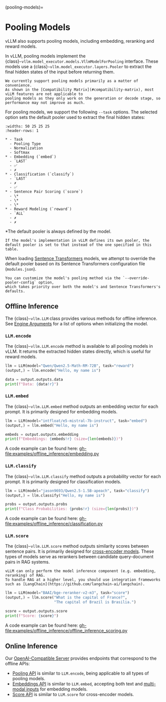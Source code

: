 (pooling-models)=

# Pooling Models

vLLM also supports pooling models, including embedding, reranking and reward models.

In vLLM, pooling models implement the {class}`~vllm.model_executor.models.VllmModelForPooling` interface.
These models use a {class}`~vllm.model_executor.layers.Pooler` to extract the final hidden states of the input
before returning them.

```{note}
We currently support pooling models primarily as a matter of convenience.
As shown in the [Compatibility Matrix](#compatibility-matrix), most vLLM features are not applicable to
pooling models as they only work on the generation or decode stage, so performance may not improve as much.
```

For pooling models, we support the following `--task` options.
The selected option sets the default pooler used to extract the final hidden states:

```{list-table}
:widths: 50 25 25 25
:header-rows: 1

* - Task
  - Pooling Type
  - Normalization
  - Softmax
* - Embedding (`embed`)
  - `LAST`
  - ✅︎
  - ✗
* - Classification (`classify`)
  - `LAST`
  - ✗
  - ✅︎
* - Sentence Pair Scoring (`score`)
  - \*
  - \*
  - \*
* - Reward Modeling (`reward`)
  - `ALL`
  - ✗
  - ✗
```

\*The default pooler is always defined by the model.

```{note}
If the model's implementation in vLLM defines its own pooler, the default pooler is set to that instead of the one specified in this table.
```

When loading [Sentence Transformers](https://huggingface.co/sentence-transformers) models,
we attempt to override the default pooler based on its Sentence Transformers configuration file (`modules.json`).

```{tip}
You can customize the model's pooling method via the `--override-pooler-config` option,
which takes priority over both the model's and Sentence Transformers's defaults.
```

## Offline Inference

The {class}`~vllm.LLM` class provides various methods for offline inference.
See [Engine Arguments](#engine-args) for a list of options when initializing the model.

### `LLM.encode`

The {class}`~vllm.LLM.encode` method is available to all pooling models in vLLM.
It returns the extracted hidden states directly, which is useful for reward models.

```python
llm = LLM(model="Qwen/Qwen2.5-Math-RM-72B", task="reward")
(output,) = llm.encode("Hello, my name is")

data = output.outputs.data
print(f"Data: {data!r}")
```

### `LLM.embed`

The {class}`~vllm.LLM.embed` method outputs an embedding vector for each prompt.
It is primarily designed for embedding models.

```python
llm = LLM(model="intfloat/e5-mistral-7b-instruct", task="embed")
(output,) = llm.embed("Hello, my name is")

embeds = output.outputs.embedding
print(f"Embeddings: {embeds!r} (size={len(embeds)})")
```

A code example can be found here: <gh-file:examples/offline_inference/embedding.py>

### `LLM.classify`

The {class}`~vllm.LLM.classify` method outputs a probability vector for each prompt.
It is primarily designed for classification models.

```python
llm = LLM(model="jason9693/Qwen2.5-1.5B-apeach", task="classify")
(output,) = llm.classify("Hello, my name is")

probs = output.outputs.probs
print(f"Class Probabilities: {probs!r} (size={len(probs)})")
```

A code example can be found here: <gh-file:examples/offline_inference/classification.py>

### `LLM.score`

The {class}`~vllm.LLM.score` method outputs similarity scores between sentence pairs.
It is primarily designed for [cross-encoder models](https://www.sbert.net/examples/applications/cross-encoder/README.html).
These types of models serve as rerankers between candidate query-document pairs in RAG systems.

```{note}
vLLM can only perform the model inference component (e.g. embedding, reranking) of RAG.
To handle RAG at a higher level, you should use integration frameworks such as [LangChain](https://github.com/langchain-ai/langchain).
```

```python
llm = LLM(model="BAAI/bge-reranker-v2-m3", task="score")
(output,) = llm.score("What is the capital of France?",
                      "The capital of Brazil is Brasilia.")

score = output.outputs.score
print(f"Score: {score}")
```

A code example can be found here: <gh-file:examples/offline_inference/offline_inference_scoring.py>

## Online Inference

Our [OpenAI-Compatible Server](#openai-compatible-server) provides endpoints that correspond to the offline APIs:

- [Pooling API](#pooling-api) is similar to `LLM.encode`, being applicable to all types of pooling models.
- [Embeddings API](#embeddings-api) is similar to `LLM.embed`, accepting both text and [multi-modal inputs](#multimodal-inputs) for embedding models.
- [Score API](#score-api) is similar to `LLM.score` for cross-encoder models.
